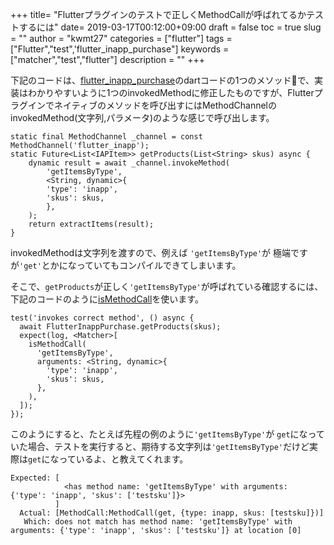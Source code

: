 +++
title= "Flutterプラグインのテストで正しくMethodCallが呼ばれてるかテストするには"
date= 2019-03-17T00:12:00+09:00
draft = false
toc = true
slug = ""
author = "kwmt27"
categories = ["flutter"]
tags = ["Flutter","test",'flutter_inapp_purchase"]
keywords = ["matcher","test","flutter"]
description = ""
+++


下記のコードは、[flutter_inapp_purchase](https://pub.dartlang.org/packages/flutter_inapp_purchase)のdartコードの1つのメソッドで、実装はわかりやすいように1つのinvokedMethodに修正したものですが、Flutterプラグインでネイティブのメソッドを呼び出すにはMethodChannelのinvokedMethod(文字列,パラメータ)のような感じで呼び出します。

```
static final MethodChannel _channel = const MethodChannel('flutter_inapp');
static Future<List<IAPItem>> getProducts(List<String> skus) async {
    dynamic result = await _channel.invokeMethod(
        'getItemsByType',
        <String, dynamic>{
        'type': 'inapp',
        'skus': skus,
        },
    );
    return extractItems(result);
}
```

invokedMethodは文字列を渡すので、例えば `'getItemsByType'`が 極端ですが`'get'`とかになっていてもコンパイルできてしまいます。

そこで、`getProducts`が正しく`'getItemsByType'`が呼ばれている確認するには、下記のコードのように[isMethodCall](https://docs.flutter.io/flutter/flutter_test/isMethodCall.html)を使います。

```
test('invokes correct method', () async {
  await FlutterInappPurchase.getProducts(skus);
  expect(log, <Matcher>[
    isMethodCall(
      'getItemsByType',
      arguments: <String, dynamic>{
        'type': 'inapp',
        'skus': skus,
      },
    ),
  ]);
});
```


このようにすると、たとえば先程の例のように`'getItemsByType'`が `get`になっていた場合、テストを実行すると、期待する文字列は`'getItemsByType'`だけど実際は`get`になっているよ、と教えてくれます。

```
Expected: [
            <has method name: 'getItemsByType' with arguments: {'type': 'inapp', 'skus': ['testsku']}>
          ]
  Actual: [MethodCall:MethodCall(get, {type: inapp, skus: [testsku]})]
   Which: does not match has method name: 'getItemsByType' with arguments: {'type': 'inapp', 'skus': ['testsku']} at location [0]
```

